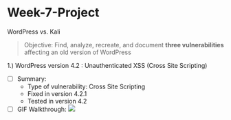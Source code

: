 # Week-7-Project
WordPress vs. Kali
> Objective: Find, analyze, recreate, and document **three vulnerabilities** affecting an old version of WordPress

1.) WordPress version 4.2 : Unauthenticated XSS (Cross Site Scripting)
- [ ] Summary:
   - Type of vulnerability: Cross Site Scripting
   - Fixed in version 4.2.1
   - Tested in version 4.2
- [ ] GIF Walkthrough: 
![](file:///Users/martinrocha/Documents/XSS-1.gif)
